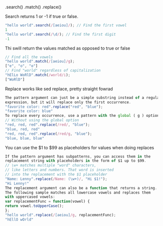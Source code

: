 .search()
.match()
.replace()


Search returns 1 or -1 if true or false. 

```javascript
"hello world".search(/[aeiou]/); // Find the first vowel
1
"hello world".search(/\d/); // Find the first digit
-1
```

Thi swill return the values matched as opposed to true or false
```javascript
// Find all the vowels
"hello world".match(/[aeiou]/g);
["e", "o", "o"]
// Find "world" regardless of capitalization
"hElLo WoRlD".match(/world/i);
["WoRlD"]
```

Replace works like sed replace, pretty straight fowrad

```javascript
The pattern argument can just be a simple substring instead of a regular
expression, but it will replace only the first occurrence.
"favorite color: red".replace("red", "blue");
"favorite color: blue"
To replace every occurrence, use a pattern with the global ( g ) option.
// Without using the global option
"red, red, red".replace(/red/, "blue");
"blue, red, red"
"red, red, red".replace(/red/g, "blue");
"blue, blue, blue"
```

You can use the $1 to $99 as placeholders for values when doing replaces

```javascript
If the pattern argument has subpatterns, you can access them in the
replacement string with placeholders in the form of $1 up to $99.
// \w+ matches multiple "word" characters,
// like letters and numbers. That word is inserted
// into the replacement with the $1 placeholder
"Name: Lenny".replace(/Name: (\w+)/, "Hi $1!");
"Hi Lenny!"
The replacement argument can also be a function that returns a string.
The following sample matches all lowercase vowels and replaces them
with uppercased vowels:
var replacementFunc = function(vowel) {
return vowel.toUpperCase();
};
"hello world".replace(/[aeiou]/g, replacementFunc);
"hEllO wOrld"
```